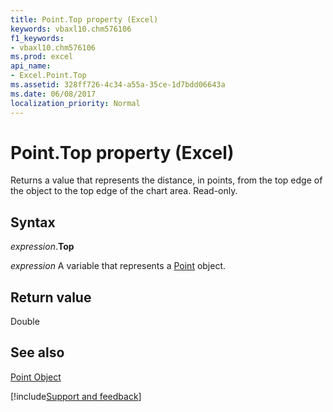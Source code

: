 ```yaml
---
title: Point.Top property (Excel)
keywords: vbaxl10.chm576106
f1_keywords:
- vbaxl10.chm576106
ms.prod: excel
api_name:
- Excel.Point.Top
ms.assetid: 328ff726-4c34-a55a-35ce-1d7bdd06643a
ms.date: 06/08/2017
localization_priority: Normal
---
```



# Point.Top property (Excel)

Returns a value that represents the distance, in points, from the top edge of the object to the top edge of the chart area. Read-only.


## Syntax

_expression_.**Top**

_expression_ A variable that represents a [Point](Excel.Point-graph-object.md) object.


## Return value

Double


## See also


[Point Object](Excel.Point(object).md)

[!include[Support and feedback](~/includes/feedback-boilerplate.md)]